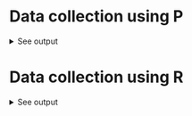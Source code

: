 # Data collection using P

<details>
<summary>See output</summary>
<p>  

[![isaac-arnault-data-collection-P.png](https://i.postimg.cc/x8rSqL1F/isaac-arnault-data-collection-P.png)](https://postimg.cc/Q9qzy95p)

</p>
</details>

# Data collection using R

<details>
<summary>See output</summary>
<p>  

[![isaac-arnault-data-collection-R.png](https://i.postimg.cc/WpCfMxDq/isaac-arnault-data-collection-R.png)](https://postimg.cc/V59RwGWz)

</p>
</details>
